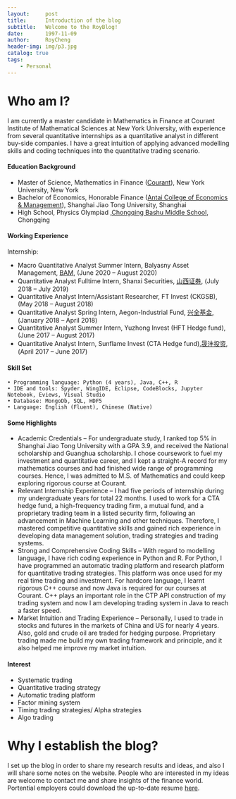 ```yaml
---
layout:     post
title:      Introduction of the blog
subtitle:   Welcome to the RoyBlog!
date:       1997-11-09
author:     RoyCheng
header-img: img/p3.jpg
catalog: true
tags:
    - Personal
---
```

# Who am I?

I am currently a master candidate in Mathematics in Finance at Courant Institute of Mathematical Sciences at New York University, with experience from several quantitative internships as a quantitative analyst in different buy-side companies. I have a great intuition of applying advanced modelling skills and coding techniques into the quantitative trading scenario. 

#### Education Background

* Master of Science, Mathematics in Finance ([Courant](https://math.nyu.edu/financial_mathematics/)), New York University, New York
* Bachelor of Economics, Honorable Finance ([Antai College of Economics & Management](http://www.acem.sjtu.edu.cn/)), Shanghai Jiao Tong University, Shanghai
* High School, Physics Olympiad ,[Chongqing Bashu Middle School](http://www.bashu.cn/), Chongqing

#### Working Experience

Internship:

* Macro Quantitative Analyst Summer Intern, Balyasny Asset Management, [BAM](https://www.bamfunds.com/), (June 2020 – August 2020)
* Quantitative Analyst Fulltime Intern, Shanxi Securities, [山西证券](http://www.sxzq.com/shouye/index.shtml), (July 2018 – July 2019)
* Quantitative Analyst Intern/Assistant Researcher, FT Invest (CKGSB), (May 2018 – August 2018)
* Quantitative Analyst Spring Intern, Aegon-Industrial Fund, [兴全基金](http://www.xqfunds.com/index.htm), (January 2018 – April 2018)
* Quantitative Analyst Summer Intern, Yuzhong Invest (HFT Hedge fund), (June 2017 – August 2017)
* Quantitative Analyst Intern, Sunflame Invest (CTA Hedge fund),[晟沣投资](http://www.sunflameinvest.com/index.html), (April 2017 – June 2017)

#### Skill Set
    • Programming language: Python (4 years), Java, C++, R
    • IDE and tools: Spyder, WingIDE, Eclipse, CodeBlocks, Jupyter Notebook, Eviews, Visual Studio
    • Database: MongoDb, SQL, HDF5
    • Language: English (Fluent), Chinese (Native)

#### Some Highlights

* Academic Credentials – For undergraduate study, I ranked top 5% in Shanghai Jiao Tong University with a GPA 3.9, and received the National scholarship and Guanghua scholarship. I chose coursework to fuel my investment and quantitative career, and I kept a straight-A record for my mathematics courses and had finished wide range of programming courses. Hence, I was admitted to M.S. of Mathematics and could keep exploring rigorous course at Courant.  
* Relevant Internship Experience – I had five periods of internship during my undergraduate years for total 22 months. I used to work for a CTA hedge fund, a high-frequency trading firm, a mutual fund, and a proprietary trading team in a listed security firm, following an advancement in Machine Learning and other techniques. Therefore, I mastered competitive quantitative skills and gained rich experience in developing data management solution, trading strategies and trading systems. 
* Strong and Comprehensive Coding Skills – With regard to modelling language, I have rich coding experience in Python and R. For Python, I have programmed an automatic trading platform and research platform for quantitative trading strategies. This platform was once used for my real time trading and investment. For hardcore language, I learnt rigorous C++ course and now Java is required for our courses at Courant. C++ plays an important role in the CTP API construction of my trading system and now I am developing trading system in Java to reach a faster speed.
* Market Intuition and Trading Experience – Personally, I used to trade in stocks and futures in the markets of China and US for nearly 4 years. Also, gold and crude oil are traded for hedging purpose. Proprietary trading made me build my own trading framework and principle, and it also helped me improve my market intuition.

#### Interest

* Systematic trading
* Quantitative trading strategy
* Automatic trading platform
* Factor mining system
* Timing trading strategies/ Alpha strategies
* Algo trading

# Why I establish the blog?

I set up the blog in order to share my research results and ideas, and also I will share some notes on the website. People who are interested in my ideas are welcome to contact me and share insights of the finance world. Portential employers could download the up-to-date resume [here](https://roycheng1997.github.io/files/resume_XiaoCheng.pdf).